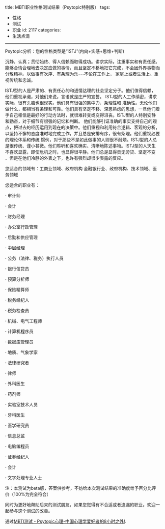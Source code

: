 title: MBTI职业性格测试结果（Psytopic特别版）
tags:
  - 性格
  - 测试
  - 职业
id: 2117
categories:
  - 生活点滴
---

Psytopic分析：您的性格类型是“ISTJ”(内向+实感+思维+判断)

沉静，认真；贯彻始终、得人信赖而取得成功。讲求实际，注重事实和有责任感。能够合情合理地去决定应做的事情，而且坚定不移地把它完成，不会因外界事物而分散精神。以做事有次序、有条理为乐---不论在工作上， 家庭上或者生活上。重视传统和忠诚。

ISTJ型的人是严肃的、有责任心的和通情达理的社会坚定分子。他们值得信赖，他们重视承诺，对他们来说，言语就是庄严的宣誓。 ISTJ型的人工作缜密，讲求实际，很有头脑也很现实。他们具有很强的集中力、条理性和 准确性。无论他们做什么，都相当有条理和可靠。他们具有坚定不移、深思熟虑的思想，一旦他们着手自己相信是最好的行动方法时，就很难转变或变得沮丧。ISTJ型的人特别安静和勤奋，对于细节有很强的记忆和判断。<!--more--> 他们能够引证准确的事实支持自己的观点，把过去的经历运用到现在的决策中。他们重视和利用符合逻辑、客观的分析，以坚持不懈的态度准时地完成工作，并且总是安排有序，很有条理。他们重视必要的理论体系和传统 惯例，对于那些不是如此做事的人则很不耐烦。ISTJ型的人总是很传统、谨小甚微。他们聆听和喜欢确实、清晰地陈述事物。ISTJ型的人天生不喜欢显露，即使危机之时，也显得很平静。他们总是显得责无旁贷、坚定不变 、但是在他们冷静的外表之下，也许有强烈却很少表露的反应。

您适合的领域有：工商业领域、政府机构 金融银行业、政府机构、技术领域、医务领域

您适合的职业有：

· 审计师

· 会计

· 财务经理

· 办公室行政管理

· 后勤和供应管理

· 中层经理

· 公务（法律、税务）执行人员

· 银行信贷员

· 预算分析师

· 保险精算师

· 税务经纪人

· 税务检查员

· 机械、电气工程师

· 计算机程序员

· 数据库管理员

· 地质、气象学家

· 法律研究者

· 律师

· 外科医生

· 药剂师

· 实验室技术人员

· 牙科医生

· 医学研究员

· 信息总监

· 电脑编程员

· 证券经纪人

· 会计

· 文字处理专业人士

注：本测试为beta版，答案供参考，不妨给本次测试结果的准确度给予百分比评价（100%为完全符合）

同时为更好地帮助后来的测试朋友，如果您觉得有不合适或者遗漏的职业，欢迎一起参与这个测试的改善。

通过[MBTI测试 - Psytopic心理-中国心理学爱好者的8小时之外!](http://www.psytopic.com/mag/common/js/MBTI_Answer.php?id=820223a).